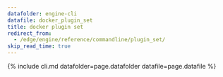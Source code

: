 ```yaml
---
datafolder: engine-cli
datafile: docker_plugin_set
title: docker plugin set
redirect_from:
  - /edge/engine/reference/commandline/plugin_set/
skip_read_time: true
---
```

<!--
This page is automatically generated from Docker's source code. If you want to
suggest a change to the text that appears here, open a ticket or pull request
in the source repository on GitHub:

https://github.com/docker/cli
-->
{% include cli.md datafolder=page.datafolder datafile=page.datafile %}
